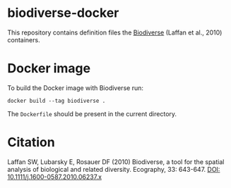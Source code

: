 # biodiverse-docker

This repository contains definition files the [Biodiverse](https://shawnlaffan.github.io/biodiverse/) (Laffan et al., 2010) containers.


# Docker image
To build the Docker image with Biodiverse run:
```
docker build --tag biodiverse . 
```
The `Dockerfile` should be present in the current directory.



# Citation
Laffan SW, Lubarsky E, Rosauer DF (2010) Biodiverse, a tool for the spatial analysis of biological and related diversity. Ecography, 33: 643-647. [DOI: 10.1111/j.1600-0587.2010.06237.x](https://onlinelibrary.wiley.com/doi/10.1111/j.1600-0587.2010.06237.x)
